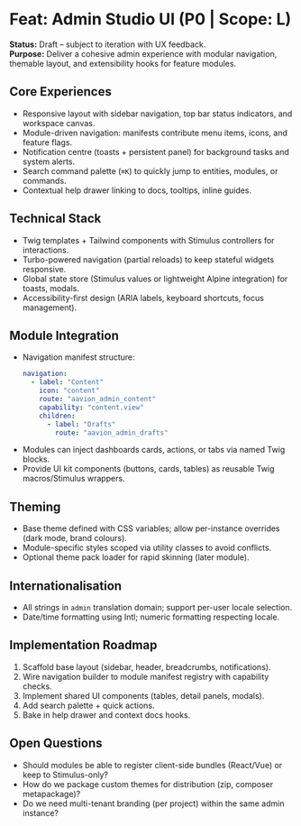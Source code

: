 # Feat: Admin Studio UI (P0 | Scope: L)

**Status:** Draft – subject to iteration with UX feedback.  
**Purpose:** Deliver a cohesive admin experience with modular navigation, themable layout, and extensibility hooks for feature modules.

## Core Experiences
- Responsive layout with sidebar navigation, top bar status indicators, and workspace canvas.
- Module-driven navigation: manifests contribute menu items, icons, and feature flags.
- Notification centre (toasts + persistent panel) for background tasks and system alerts.
- Search command palette (`⌘K`) to quickly jump to entities, modules, or commands.
- Contextual help drawer linking to docs, tooltips, inline guides.

## Technical Stack
- Twig templates + Tailwind components with Stimulus controllers for interactions.
- Turbo-powered navigation (partial reloads) to keep stateful widgets responsive.
- Global state store (Stimulus values or lightweight Alpine integration) for toasts, modals.
- Accessibility-first design (ARIA labels, keyboard shortcuts, focus management).

## Module Integration
- Navigation manifest structure:
  ```yaml
  navigation:
    - label: "Content"
      icon: "content"
      route: "aavion_admin_content"
      capability: "content.view"
      children:
        - label: "Drafts"
          route: "aavion_admin_drafts"
  ```
- Modules can inject dashboards cards, actions, or tabs via named Twig blocks.
- Provide UI kit components (buttons, cards, tables) as reusable Twig macros/Stimulus wrappers.

## Theming
- Base theme defined with CSS variables; allow per-instance overrides (dark mode, brand colours).
- Module-specific styles scoped via utility classes to avoid conflicts.
- Optional theme pack loader for rapid skinning (later module).

## Internationalisation
- All strings in `admin` translation domain; support per-user locale selection.
- Date/time formatting using Intl; numeric formatting respecting locale.

## Implementation Roadmap
1. Scaffold base layout (sidebar, header, breadcrumbs, notifications).
2. Wire navigation builder to module manifest registry with capability checks.
3. Implement shared UI components (tables, detail panels, modals).
4. Add search palette + quick actions.
5. Bake in help drawer and context docs hooks.

## Open Questions
- Should modules be able to register client-side bundles (React/Vue) or keep to Stimulus-only?
- How do we package custom themes for distribution (zip, composer metapackage)?
- Do we need multi-tenant branding (per project) within the same admin instance?

